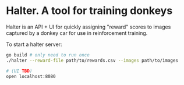# Halter.  A tool for training donkeys

Halter is an API + UI for quickly assigning "reward" scores to images captured
by a donkey car for use in reinforcement training.

To start a halter server:

```sh
go build # only need to run once
./halter --reward-file path/to/rewards.csv --images path/to/images

# (UI TBD)
open localhost:8080
```
